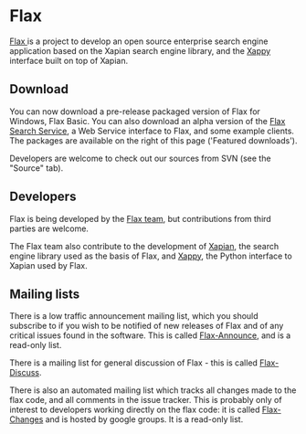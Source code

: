# Flax #

[Flax ](http://www.flax.co.uk) is a project to develop an open source enterprise search engine application based on the Xapian search engine library, and the [Xappy](http://code.google.com/p/xappy) interface built on top of Xapian.

## Download ##

You can now download a pre-release packaged version of Flax for Windows, Flax Basic. You can also download an alpha version of the [Flax Search Service](http://code.google.com/p/flaxcode/wiki/FlaxSearchServiceIndex), a Web Service interface to Flax, and some example clients. The packages are available on the right of this page ('Featured downloads').

Developers are welcome to check out our sources from SVN (see the "Source" tab).

## Developers ##

Flax is being developed by the [Flax team](http://www.flax.co.uk), but contributions from third parties are welcome.

The Flax team also contribute to the development of [Xapian](http://xapian.org/), the search engine library used as the basis of Flax, and [Xappy](http://code.google.com/p/xappy), the Python interface to Xapian used by Flax.

## Mailing lists ##

There is a low traffic announcement mailing list, which you should subscribe to if you wish to be notified of new releases of Flax and of any critical issues found in the software.  This is called [Flax-Announce](http://groups.google.com/group/flax-announce), and is a read-only list.

There is a mailing list for general discussion of Flax - this is called [Flax-Discuss](http://groups.google.co.uk/group/flax-discuss).

There is also an automated mailing list which tracks all changes made to the flax code, and all comments in the issue tracker.  This is probably only of interest to developers working directly on the flax code: it is called [Flax-Changes](http://groups.google.com/group/flax-changes) and is hosted by google groups.  It is a read-only list.